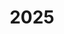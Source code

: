---
layout: page
title: 2025
nav: false
nav_order:
dropdown: true
children: 
    - title: publications
      permalink: /publications/
    - title: divider
    - title: projects
      permalink: /projects/
---